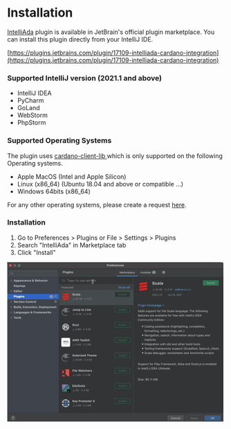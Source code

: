 # Installation

[IntelliAda](https://github.com/bloxbean/intelliada) plugin is available in JetBrain's official plugin marketplace. You can install this plugin directly from your IntelliJ IDE.

[https://plugins.jetbrains.com/plugin/17109-intelliada-cardano-integration](https://plugins.jetbrains.com/plugin/17109-intelliada-cardano-integration)

### **Supported IntelliJ version  \(2021.1 and above\)**

* IntelliJ IDEA
* PyCharm
* GoLand
* WebStorm
* PhpStorm

### Supported Operating Systems

The plugin uses [cardano-client-lib ](https://github.com/bloxbean/cardano-client-lib/)which is only supported on the following Operating systems. 

* Apple MacOS \(Intel and Apple Silicon\)
* Linux \(x86\_64\) \(Ubuntu 18.04 and above or compatible ...\)
* Windows 64bits \(x86\_64\)

For any other operating systems, please create a request [here](https://github.com/bloxbean/cardano-client-lib/issues).

### **Installation**

1. Go to Preferences &gt; Plugins or File &gt; Settings &gt; Plugins
2. Search "IntelliAda" in Marketplace tab
3. Click "Install"

![](.gitbook/assets/installation.gif)




